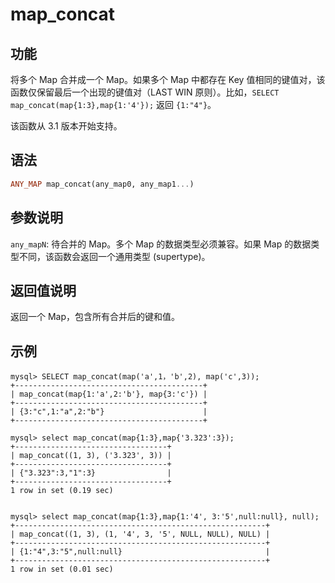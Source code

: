 # map_concat

## 功能

将多个 Map 合并成一个 Map。如果多个 Map 中都存在 Key 值相同的键值对，该函数仅保留最后一个出现的键值对（LAST WIN 原则）。比如，`SELECT map_concat(map{1:3},map{1:'4'});` 返回 `{1:"4"}`。

该函数从 3.1 版本开始支持。

## 语法

```Haskell
ANY_MAP map_concat(any_map0, any_map1...)
```

## 参数说明

`any_mapN`: 待合并的 Map。多个 Map 的数据类型必须兼容。如果 Map 的数据类型不同，该函数会返回一个通用类型 (supertype)。

## 返回值说明

返回一个 Map，包含所有合并后的键和值。

## 示例

```Plain
mysql> SELECT map_concat(map('a',1，'b',2), map('c',3));
+------------------------------------------+
| map_concat(map{1:'a',2:'b'}, map{3:'c'}) |
+------------------------------------------+
| {3:"c",1:"a",2:"b"}                      |
+------------------------------------------+

mysql> select map_concat(map{1:3},map{'3.323':3});
+----------------------------------+
| map_concat((1, 3), ('3.323', 3)) |
+----------------------------------+
| {"3.323":3,"1":3}                |
+----------------------------------+
1 row in set (0.19 sec)


mysql> select map_concat(map{1:3},map{1:'4', 3:'5',null:null}, null);
+--------------------------------------------------------+
| map_concat((1, 3), (1, '4', 3, '5', NULL, NULL), NULL) |
+--------------------------------------------------------+
| {1:"4",3:"5",null:null}                                |
+--------------------------------------------------------+
1 row in set (0.01 sec)
```
